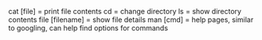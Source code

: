 cat [file] = print file contents
cd = change directory
ls = show directory contents
file [filename] = show file details
man [cmd]  = help pages, similar to googling, can help find options for commands

